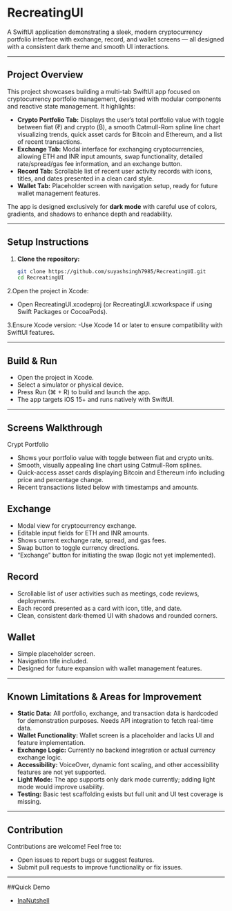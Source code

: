 # RecreatingUI

A SwiftUI application demonstrating a sleek, modern cryptocurrency portfolio interface with exchange, record, and wallet screens — all designed with a consistent dark theme and smooth UI interactions.

---

## Project Overview

This project showcases building a multi-tab SwiftUI app focused on cryptocurrency portfolio management, designed with modular components and reactive state management. It highlights:

- **Crypto Portfolio Tab:** Displays the user’s total portfolio value with toggle between fiat (₹) and crypto (₿), a smooth Catmull-Rom spline line chart visualizing trends, quick asset cards for Bitcoin and Ethereum, and a list of recent transactions.
- **Exchange Tab:** Modal interface for exchanging cryptocurrencies, allowing ETH and INR input amounts, swap functionality, detailed rate/spread/gas fee information, and an exchange button.
- **Record Tab:** Scrollable list of recent user activity records with icons, titles, and dates presented in a clean card style.
- **Wallet Tab:** Placeholder screen with navigation setup, ready for future wallet management features.

The app is designed exclusively for **dark mode** with careful use of colors, gradients, and shadows to enhance depth and readability.

---

## Setup Instructions

1. **Clone the repository:**

   ```bash
   git clone https://github.com/suyashsingh7985/RecreatingUI.git
   cd RecreatingUI
2.Open the project in Xcode:
- Open RecreatingUI.xcodeproj (or RecreatingUI.xcworkspace if using Swift Packages or CocoaPods).

3.Ensure Xcode version:
-Use Xcode 14 or later to ensure compatibility with SwiftUI features.

---
## Build & Run
- Open the project in Xcode.
- Select a simulator or physical device.
- Press Run (⌘ + R) to build and launch the app.
- The app targets iOS 15+ and runs natively with SwiftUI.

---
## Screens Walkthrough
Crypt Portfolio
- Shows your portfolio value with toggle between fiat and crypto units.
- Smooth, visually appealing line chart using Catmull-Rom splines.
- Quick-access asset cards displaying Bitcoin and Ethereum info including price and percentage change.
- Recent transactions listed below with timestamps and amounts.

## Exchange

- Modal view for cryptocurrency exchange.
- Editable input fields for ETH and INR amounts.
- Shows current exchange rate, spread, and gas fees.
- Swap button to toggle currency directions.
- “Exchange” button for initiating the swap (logic not yet implemented).

## Record

- Scrollable list of user activities such as meetings, code reviews, deployments.
- Each record presented as a card with icon, title, and date.
- Clean, consistent dark-themed UI with shadows and rounded corners.

## Wallet

- Simple placeholder screen.
- Navigation title included.
- Designed for future expansion with wallet management features.

---

## Known Limitations & Areas for Improvement

- **Static Data:** All portfolio, exchange, and transaction data is hardcoded for demonstration purposes. Needs API integration to fetch real-time data.
- **Wallet Functionality:** Wallet screen is a placeholder and lacks UI and feature implementation.
- **Exchange Logic:** Currently no backend integration or actual currency exchange logic.
- **Accessibility:** VoiceOver, dynamic font scaling, and other accessibility features are not yet supported.
- **Light Mode:** The app supports only dark mode currently; adding light mode would improve usability.
- **Testing:** Basic test scaffolding exists but full unit and UI test coverage is missing.

---

## Contribution

Contributions are welcome! Feel free to:

- Open issues to report bugs or suggest features.
- Submit pull requests to improve functionality or fix issues.
---

##Quick Demo

- [InaNutshell](https://drive.google.com/file/d/15_M5H94v8tg4WSP7oPF_qZenCG9momVO/view?usp=sharing)
